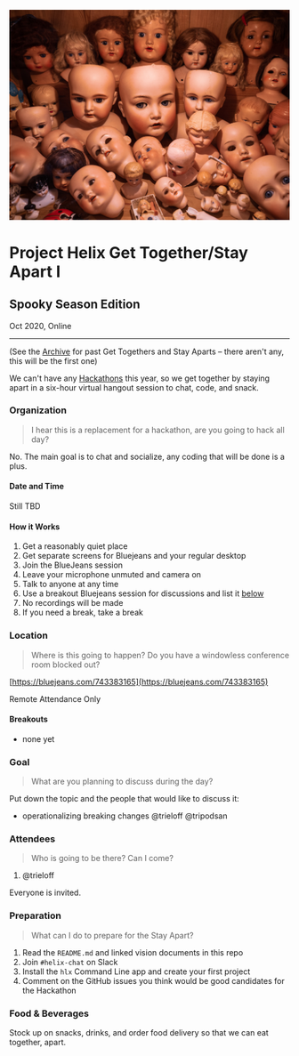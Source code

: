 ![](./1-spooky/1.jpg)

# Project Helix Get Together/Stay Apart I

## Spooky Season Edition

Oct 2020, Online

---

(See the [Archive](./README.md) for past Get Togethers and Stay Aparts – there aren't any, this will be the first one)

We can't have any [Hackathons](../hackathons/README.md) this year, so we get together by staying apart in a six-hour virtual hangout session to chat, code, and snack.

### Organization

> I hear this is a replacement for a hackathon, are you going to hack all day?

No. The main goal is to chat and socialize, any coding that will be done is a plus.

#### Date and Time

Still TBD

#### How it Works

1. Get a reasonably quiet place
2. Get separate screens for Bluejeans and your regular desktop
3. Join the BlueJeans session
4. Leave your microphone unmuted and camera on
5. Talk to anyone at any time
6. Use a breakout Bluejeans session for discussions and list it [below](#breakouts)
7. No recordings will be made
8. If you need a break, take a break

### Location

> Where is this going to happen? Do you have a windowless conference room blocked out?

[https://bluejeans.com/743383165](https://bluejeans.com/743383165)

Remote Attendance Only

#### Breakouts

- none yet

### Goal

> What are you planning to discuss during the day?

Put down the topic and the people that would like to discuss it:

* operationalizing breaking changes @trieloff @tripodsan

### Attendees

> Who is going to be there? Can I come?

1. @trieloff 

Everyone is invited.

### Preparation

> What can I do to prepare for the Stay Apart?

1. Read the `README.md` and linked vision documents in this repo
2. Join `#helix-chat` on Slack
3. Install the `hlx` Command Line app and create your first project
4. Comment on the GitHub issues you think would be good candidates for the Hackathon

### Food & Beverages

Stock up on snacks, drinks, and order food delivery so that we can eat together, apart.
